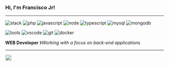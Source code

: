 ### Hi, I'm Francisco Jr!

----

![stack](https://img.shields.io/static/v1?label=&message=Stack:&color=555&style=flat-square)
![php](https://img.shields.io/static/v1?logo=php&label=&message=PHP&color=111&logoColor=AAA&style=flat-square&link=)
![javascript](https://img.shields.io/static/v1?logo=javascript&label=&message=Javascript&color=111&logoColor=AAA&style=flat-square)
![node](https://img.shields.io/static/v1?logo=node.js&label=&message=Node.js&color=111&logoColor=AAA&style=flat-square)
![typescript](https://img.shields.io/static/v1?logo=typescript&label=&message=TypeScript&color=111&logoColor=AAA&style=flat-square)
![mysql](https://img.shields.io/static/v1?logo=mysql&label=&message=MySQL&color=111&logoColor=AAA&style=flat-square)
![mongodb](https://img.shields.io/static/v1?logo=mongodb&label=&message=MongoDB&color=111&logoColor=AAA&style=flat-square)

![tools](https://img.shields.io/static/v1?label=&message=Tools:&color=555&style=flat-square)
![vscode](https://img.shields.io/static/v1?logo=visualstudio&label=&message=VSCode&color=111&logoColor=AAA&style=flat-square)
![git](https://img.shields.io/static/v1?logo=git&label=&message=Git&color=111&logoColor=AAA&style=flat-square)
![docker](https://img.shields.io/static/v1?logo=docker&label=&message=Docker&color=111&logoColor=AAA&style=flat-square)
&nbsp;&nbsp;&nbsp;

**WEB Developer** &#12299;_Working with a focus on back-end applications_

----

<a href="https://www.linkedin.com/in/franciscojr-dev/">
  <img align="left" alt="Francisco Jr LinkedIn" width="20px" src="https://cdn.jsdelivr.net/npm/simple-icons@v3/icons/linkedin.svg" />
</a>
